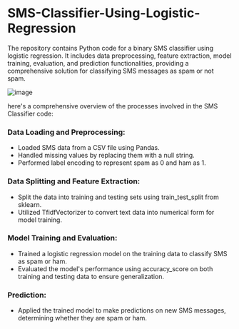 # SMS-Classifier-Using-Logistic-Regression
The repository contains Python code for a binary SMS classifier using logistic regression. It includes data preprocessing, feature extraction, model training, evaluation, and prediction functionalities, providing a comprehensive solution for classifying SMS messages as spam or not spam. 

![image](https://github.com/lekshmiij/SMS-Classifier-Using-Logistic-Regression/assets/141242851/97be0474-5e30-4841-9454-52ef706812bd)

here's a comprehensive overview of the processes involved in the SMS Classifier code:
### Data Loading and Preprocessing:
* Loaded SMS data from a CSV file using Pandas.
* Handled missing values by replacing them with a null string.
* Performed label encoding to represent spam as 0 and ham as 1.

### Data Splitting and Feature Extraction:
* Split the data into training and testing sets using train_test_split from sklearn.
* Utilized TfidfVectorizer to convert text data into numerical form for model training.

### Model Training and Evaluation:
* Trained a logistic regression model on the training data to classify SMS as spam or ham.
* Evaluated the model's performance using accuracy_score on both training and testing data to ensure generalization.

### Prediction:
* Applied the trained model to make predictions on new SMS messages, determining whether they are spam or ham.


